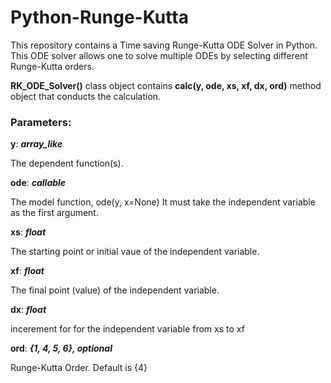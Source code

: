 # Python-Runge-Kutta
This repository contains a Time saving Runge-Kutta ODE Solver in Python.
This ODE solver allows one to solve multiple ODEs by selecting different Runge-Kutta orders.

<b>RK_ODE_Solver()</b> class object contains <b>calc(y, ode, xs, xf, dx, ord)</b> method object that conducts the calculation.
### Parameters:
<b>y</b>: <b><i> array_like </i></b> 

The dependent function(s).

<b>ode</b>: <b><i> callable </i></b>

The model function, ode(y, x=None) It must take the independent variable as the first argument.

<b>xs</b>: <b><i>float</i></b>

The starting point or initial vaue of the independent variable.

<b>xf</b>: <b><i>float</i></b>

The final point (value) of the independent variable.

<b>dx</b>: <b><i>float</i></b>

incerement for for the independent variable from xs to xf

<b>ord</b>: <b><i>{1, 4, 5, 6}, optional</i></b> 

Runge-Kutta Order. Default is {4}

